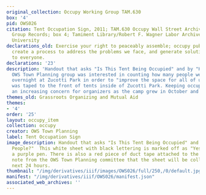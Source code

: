 ```yaml
---
original_collection: Occupy Working Group TAM.630
box: '4'
pid: OWS026
citation: Tent Occupation Sign, 2011; TAM.630 Occupy Wall Street Archives Working
  Group Records; box 4; Tamiment Library/Robert F. Wagner Labor Archives, New York
  University
declarations_old: Exercise your right to peaceably assemble; occupy public space;
  create a process to address the problems we face, and generate solutions accessible
  to everyone.
declarations: '23'
description: 'Handout that asks "Is This Tent Being Occupied" and by "How Many People?"  The
  OWS Town Planning group was interested in counting how many people were camping
  overnight at Zucotti Park in order to "improve the space for all of us." This sheet
  was taped to the front of tents inside of Zucotti Park. Keeping occupiers safe became
  an increasing concern for organizers as the camp grew in October and November.  '
themes_old: Grassroots Organizing and Mutual Aid
themes:
- '4'
order: '25'
layout: occupy_item
collection: occupy
creator: OWS Town Planning
label: Tent Occupation Sign
image_description: Handout that asks "Is This Tent Being Occupied" and by "How Many
  People?"  This white sheet with black lettering is marked off as "Yes" and "3" in
  a purple pen. There is also a red piece of duct tape attached to the sheet and a
  note from the OWS Town Planning committee that the sheet will be collected in the
  next 24 hours.
thumbnail: "/img/derivatives/iiif/images/OWS026/full/250,/0/default.jpg"
manifest: "/img/derivatives/iiif/OWS026/manifest.json"
associated_web_archives: ''
---
```

